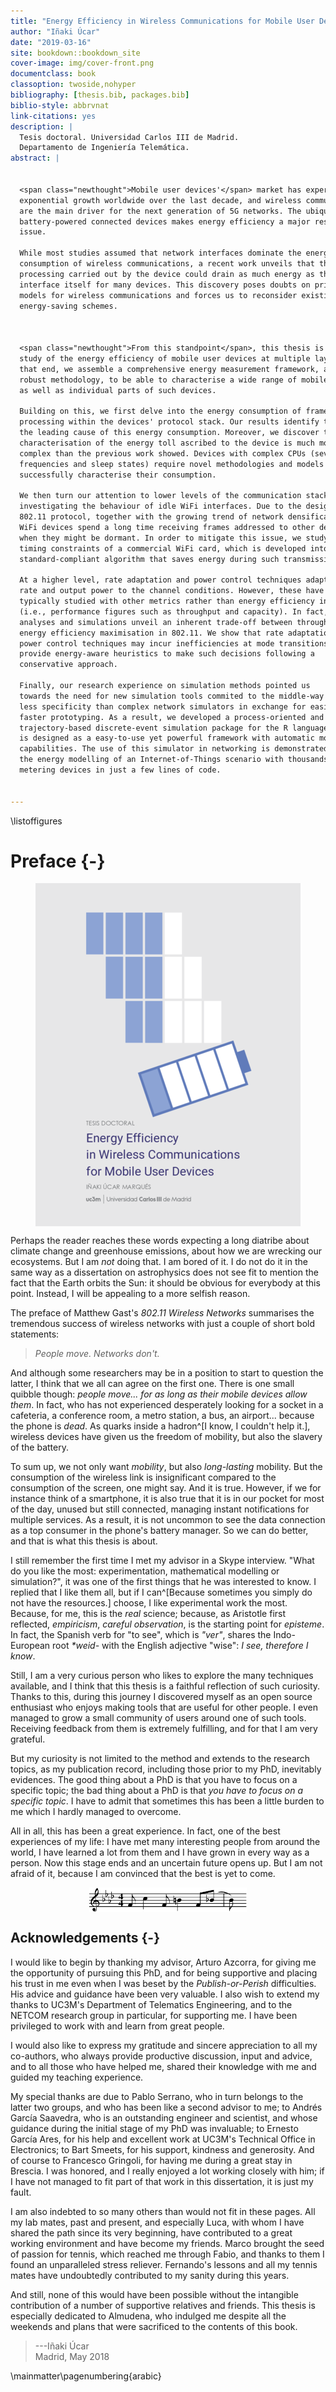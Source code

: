 ```yaml
--- 
title: "Energy Efficiency in Wireless Communications for Mobile User Devices"
author: "Iñaki Úcar"
date: "2019-03-16"
site: bookdown::bookdown_site
cover-image: img/cover-front.png
documentclass: book
classoption: twoside,nohyper
bibliography: [thesis.bib, packages.bib]
biblio-style: abbrvnat
link-citations: yes
description: |
  Tesis doctoral. Universidad Carlos III de Madrid. 
  Departamento de Ingeniería Telemática.
abstract: |
  
  
  <span class="newthought">Mobile user devices'</span> market has experienced an 
  exponential growth worldwide over the last decade, and wireless communications
  are the main driver for the next generation of 5G networks. The ubiquity of
  battery-powered connected devices makes energy efficiency a major research
  issue.
  
  While most studies assumed that network interfaces dominate the energy
  consumption of wireless communications, a recent work unveils that the frame
  processing carried out by the device could drain as much energy as the
  interface itself for many devices. This discovery poses doubts on prior energy
  models for wireless communications and forces us to reconsider existing
  energy-saving schemes.
  
  
  
  <span class="newthought">From this standpoint</span>, this thesis is devoted to the
  study of the energy efficiency of mobile user devices at multiple layers. To
  that end, we assemble a comprehensive energy measurement framework, and a
  robust methodology, to be able to characterise a wide range of mobile devices,
  as well as individual parts of such devices.
  
  Building on this, we first delve into the energy consumption of frame
  processing within the devices' protocol stack. Our results identify the CPU as
  the leading cause of this energy consumption. Moreover, we discover that the
  characterisation of the energy toll ascribed to the device is much more
  complex than the previous work showed. Devices with complex CPUs (several
  frequencies and sleep states) require novel methodologies and models to
  successfully characterise their consumption.
  
  We then turn our attention to lower levels of the communication stack by
  investigating the behaviour of idle WiFi interfaces. Due to the design of the
  802.11 protocol, together with the growing trend of network densification,
  WiFi devices spend a long time receiving frames addressed to other devices
  when they might be dormant. In order to mitigate this issue, we study the
  timing constraints of a commercial WiFi card, which is developed into a
  standard-compliant algorithm that saves energy during such transmissions.
  
  At a higher level, rate adaptation and power control techniques adapt data
  rate and output power to the channel conditions. However, these have been
  typically studied with other metrics rather than energy efficiency in mind
  (i.e., performance figures such as throughput and capacity). In fact, our
  analyses and simulations unveil an inherent trade-off between throughput and
  energy efficiency maximisation in 802.11. We show that rate adaptation and
  power control techniques may incur inefficiencies at mode transitions, and we
  provide energy-aware heuristics to make such decisions following a
  conservative approach.
  
  Finally, our research experience on simulation methods pointed us
  towards the need for new simulation tools commited to the middle-way approach:
  less specificity than complex network simulators in exchange for easier and
  faster prototyping. As a result, we developed a process-oriented and
  trajectory-based discrete-event simulation package for the R language, which
  is designed as a easy-to-use yet powerful framework with automatic monitoring
  capabilities. The use of this simulator in networking is demonstrated through
  the energy modelling of an Internet-of-Things scenario with thousands of 
  metering devices in just a few lines of code.
  
  
---
```


\listoffigures

# Preface {-}

<img src="img/cover-front.png" style="display: block; margin: auto;" />

<span class="newthought">Perhaps the reader</span> reaches these words expecting a long diatribe about climate change and greenhouse emissions, about how we are wrecking our ecosystems. But I am *not* doing that. I am bored of it. I do not do it in the same way as a dissertation on astrophysics does not see fit to mention the fact that the Earth orbits the Sun: it should be obvious for everybody at this point. Instead, I will be appealing to a more selfish reason.

<span class="newthought">The preface</span> of Matthew Gast's *802.11 Wireless Networks* summarises the tremendous success of wireless networks with just a couple of short bold statements:

> *People move. Networks don't.*

And although some researchers may be in a position to start to question the latter, I think that we all can agree on the first one. There is one small quibble though: *people move... for as long as their mobile devices allow them*. In fact, who has not experienced desperately looking for a socket in a cafeteria, a conference room, a metro station, a bus, an airport... because the phone is *dead*. As quarks inside a hadron^[I know, I couldn't help it.], wireless devices have given us the freedom of mobility, but also the slavery of the battery.

To sum up, we not only want *mobility*, but also *long-lasting* mobility. But the consumption of the wireless link is insignificant compared to the consumption of the screen, one might say. And it is true. However, if we for instance think of a smartphone, it is also true that it is in our pocket for most of the day, unused but still connected, managing instant notifications for multiple services. As a result, it is not uncommon to see the data connection as a top consumer in the phone's battery manager. So we can do better, and that is what this thesis is about.

<span class="newthought">I still remember</span> the first time I met my advisor in a Skype interview. "What do you like the most: experimentation, mathematical modelling or simulation?", it was one of the first things that he was interested to know. I replied that I like them all, but if I can^[Because sometimes you simply do not have the resources.] choose, I like experimental work the most. Because, for me, this is the *real* science; because, as Aristotle first reflected, *empiricism*, *careful observation*, is the starting point for *episteme*. In fact, the Spanish verb for "to see", which is *"ver"*, shares the Indo-European root *\*weid-* with the English adjective "wise": *I see, therefore I know*.

Still, I am a very curious person who likes to explore the many techniques available, and I think that this thesis is a faithful reflection of such curiosity. Thanks to this, during this journey I discovered myself as an open source enthusiast who enjoys making tools that are useful for other people. I even managed to grow a small community of users around one of such tools. Receiving feedback from them is extremely fulfilling, and for that I am very grateful.

But my curiosity is not limited to the method and extends to the research topics, as my publication record, including those prior to my PhD, inevitably evidences. The good thing about a PhD is that you have to focus on a specific topic; the bad thing about a PhD is that *you have to focus on a specific topic*. I have to admit that sometimes this has been a little burden to me which I hardly managed to overcome.

All in all, this has been a great experience. In fact, one of the best experiences of my life: I have met many interesting people from around the world, I have learned a lot from them and I have grown in every way as a person. Now this stage ends and an uncertain future opens up. But I am not afraid of it, because I am convinced that the best is yet to come.

<img src="img/tbiytc.png" width="50%" style="display: block; margin: auto;" />

## Acknowledgements {-}

I would like to begin by thanking my advisor, Arturo Azcorra, for giving me the opportunity of pursuing this PhD, and for being supportive and placing his trust in me even when I was beset by the *Publish-or-Perish* difficulties. His advice and guidance have been very valuable. I also wish to extend my thanks to UC3M's Department of Telematics Engineering, and to the NETCOM research group in particular, for supporting me. I have been privileged to work with and learn from great people.

I would also like to express my gratitude and sincere appreciation to all my co-authors, who always provide productive discussion, input and advice, and to all those who have helped me, shared their knowledge with me and guided my teaching experience.

My special thanks are due to Pablo Serrano, who in turn belongs to the latter two groups, and who has been like a second advisor to me; to Andrés García Saavedra, who is an outstanding engineer and scientist, and whose guidance during the initial stage of my PhD was invaluable; to Ernesto García Ares, for his help and excellent work at UC3M's Technical Office in Electronics; to Bart Smeets, for his support, kindness and generosity. And of course to Francesco Gringoli, for having me during a great stay in Brescia. I was honored, and I really enjoyed a lot working closely with him; if I have not managed to fit part of that work in this dissertation, it is just my fault.

I am also indebted to so many others than would not fit in these pages. All my lab mates, past and present, and especially Luca, with whom I have shared the path since its very beginning, have contributed to a great working environment and have become my friends. Marco brought the seed of passion for tennis, which reached me through Fabio, and thanks to them I found an unparalleled stress reliever. Fernando's lessons and all my tennis mates have undoubtedly contributed to my sanity during this years.

And still, none of this would have been possible without the intangible contribution of a number of supportive relatives and friends. This thesis is especially dedicated to Almudena, who indulged me despite all the weekends and plans that were sacrificed to the contents of this book.

> <footer>---Iñaki Úcar</footer>
> 
> <footer>Madrid, May 2018</footer>

\mainmatter\pagenumbering{arabic}
